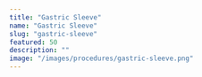 ```yaml
---
title: "Gastric Sleeve"
name: "Gastric Sleeve"
slug: "gastric-sleeve"
featured: 50
description: ""
image: "/images/procedures/gastric-sleeve.png"
---
```

